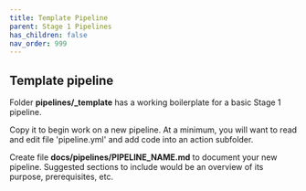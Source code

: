 ```yaml
---
title: Template Pipeline
parent: Stage 1 Pipelines
has_children: false
nav_order: 999
---
```


## Template pipeline

Folder **pipelines/_template** has a working boilerplate for
a basic Stage 1 pipeline. 

Copy it to begin work on a new pipeline. At a minimum, you will
want to read and edit file 'pipeline.yml' and add code into
an action subfolder.

Create file **docs/pipelines/PIPELINE_NAME.md** to document your new pipeline.
Suggested sections to include would be an overview of its purpose,
prerequisites, etc. 
